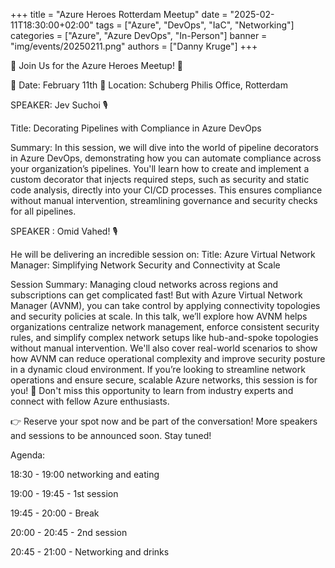 +++
title = "Azure Heroes Rotterdam Meetup"
date = "2025-02-11T18:30:00+02:00"
tags = ["Azure", "DevOps", "IaC", "Networking"]
categories = ["Azure", "Azure DevOps", "In-Person"]
banner = "img/events/20250211.png"
authors = ["Danny Kruge"]
+++

🌟 Join Us for the Azure Heroes Meetup! 🌟

📅 Date: February 11th
📍 Location: Schuberg Philis Office, Rotterdam

SPEAKER: Jev Suchoi 🎙️

Title: Decorating Pipelines with Compliance in Azure DevOps

Summary:
In this session, we will dive into the world of pipeline decorators in Azure DevOps, demonstrating how you can automate compliance across your organization’s pipelines. You'll learn how to create and implement a custom decorator that injects required steps, such as security and static code analysis, directly into your CI/CD processes. This ensures compliance without manual intervention, streamlining governance and security checks for all pipelines.

SPEAKER : Omid Vahed! 🎙️

He will be delivering an incredible session on:
Title: Azure Virtual Network Manager: Simplifying Network Security and Connectivity at Scale

Session Summary:
Managing cloud networks across regions and subscriptions can get complicated fast! But with Azure Virtual Network Manager (AVNM), you can take control by applying connectivity topologies and security policies at scale. In this talk, we’ll explore how AVNM helps organizations centralize network management, enforce consistent security rules, and simplify complex network setups like hub-and-spoke topologies without manual intervention. We'll also cover real-world scenarios to show how AVNM can reduce operational complexity and improve security posture in a dynamic cloud environment. If you’re looking to streamline network operations and ensure secure, scalable Azure networks, this session is for you! 🚀
Don't miss this opportunity to learn from industry experts and connect with fellow Azure enthusiasts.

👉 Reserve your spot now and be part of the conversation! More speakers and sessions to be announced soon. Stay tuned!

Agenda:

18:30 - 19:00 networking and eating

19:00 - 19:45 - 1st session

19:45 - 20:00 - Break

20:00 - 20:45 - 2nd session

20:45 - 21:00 - Networking and drinks
